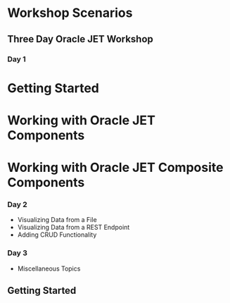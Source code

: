 # Workshop Scenarios

## Three Day Oracle JET Workshop

### Day 1

   # Getting Started
   # Working with Oracle JET Components
   # Working with Oracle JET Composite Components
   
### Day 2
   
   * Visualizing Data from a File
   * Visualizing Data from a REST Endpoint
   * Adding CRUD Functionality
   
### Day 3 

   * Miscellaneous Topics
   
## Getting Started   



